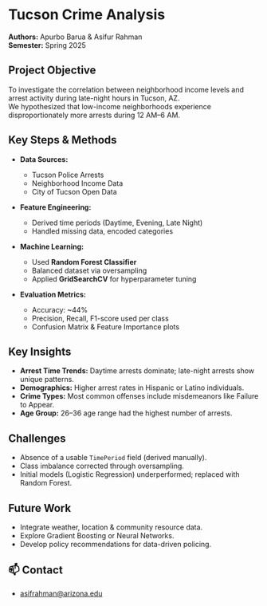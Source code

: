 # Tucson Crime Analysis

**Authors:** Apurbo Barua & Asifur Rahman  
**Semester:** Spring 2025

## Project Objective

To investigate the correlation between neighborhood income levels and arrest activity during late-night hours in Tucson, AZ.  
We hypothesized that low-income neighborhoods experience disproportionately more arrests during 12 AM–6 AM.

## Key Steps & Methods

- **Data Sources:**  
  - Tucson Police Arrests  
  - Neighborhood Income Data  
  - City of Tucson Open Data

- **Feature Engineering:**  
  - Derived time periods (Daytime, Evening, Late Night)  
  - Handled missing data, encoded categories

- **Machine Learning:**  
  - Used **Random Forest Classifier**  
  - Balanced dataset via oversampling  
  - Applied **GridSearchCV** for hyperparameter tuning

- **Evaluation Metrics:**  
  - Accuracy: ~44%  
  - Precision, Recall, F1-score used per class  
  - Confusion Matrix & Feature Importance plots

## Key Insights

- **Arrest Time Trends:** Daytime arrests dominate; late-night arrests show unique patterns.
- **Demographics:** Higher arrest rates in Hispanic or Latino individuals.
- **Crime Types:** Most common offenses include misdemeanors like Failure to Appear.
- **Age Group:** 26–36 age range had the highest number of arrests.

## Challenges

- Absence of a usable `TimePeriod` field (derived manually).
- Class imbalance corrected through oversampling.
- Initial models (Logistic Regression) underperformed; replaced with Random Forest.

## Future Work

- Integrate weather, location & community resource data. 
- Explore Gradient Boosting or Neural Networks. 
- Develop policy recommendations for data-driven policing. 

## 📫 Contact

- asifrahman@arizona.edu
